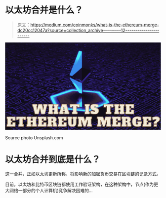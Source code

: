 # 以太坊合并是什么？

> 原文：<https://medium.com/coinmonks/what-is-the-ethereum-merge-dc20cc12047a?source=collection_archive---------12----------------------->

![](img/757d2673a8b573e0cb516b6081b3ae81.png)

Source photo Unsplash.com

# 以太坊合并到底是什么？

这一合并，正如以太坊更新所称，将影响新的加密货币交易在区块链的记录方式。

目前，以太坊和比特币区块链都使用工作验证架构，在这种架构中，节点(作为更大网络一部分的个人计算机)竞争解决困难的…